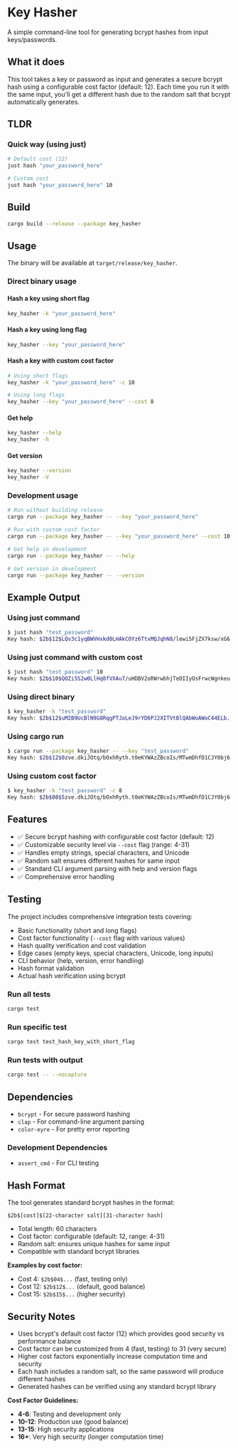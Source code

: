 # Key Hasher

A simple command-line tool for generating bcrypt hashes from input keys/passwords.

## What it does

This tool takes a key or password as input and generates a secure bcrypt hash
using a configurable cost factor (default: 12). Each time you run it with the
same input, you'll get a different hash due to the random salt that bcrypt
automatically generates.

## TLDR

### Quick way (using just)

```bash
# Default cost (12)
just hash "your_password_here"

# Custom cost
just hash "your_password_here" 10
```

## Build

```bash
cargo build --release --package key_hasher
```

## Usage

The binary will be available at `target/release/key_hasher`.

### Direct binary usage

#### Hash a key using short flag

```bash
key_hasher -k "your_password_here"
```

#### Hash a key using long flag

```bash
key_hasher --key "your_password_here"
```

#### Hash a key with custom cost factor

```bash
# Using short flags
key_hasher -k "your_password_here" -c 10

# Using long flags
key_hasher --key "your_password_here" --cost 8
```

#### Get help

```bash
key_hasher --help
key_hasher -h
```

#### Get version

```bash
key_hasher --version
key_hasher -V
```

### Development usage

```bash
# Run without building release
cargo run --package key_hasher -- --key "your_password_here"

# Run with custom cost factor
cargo run --package key_hasher -- --key "your_password_here" --cost 10

# Get help in development
cargo run --package key_hasher -- --help

# Get version in development  
cargo run --package key_hasher -- --version
```

## Example Output

### Using just command

```bash
$ just hash "test_password"
Key hash: $2b$12$LQv3c1yqBWVHxkd0LHAkCOYz6TtxMQJqhN8/lewi5FjZX7ksw/xG6
```

### Using just command with custom cost

```bash
$ just hash "test_password" 10
Key hash: $2b$10$QOZi5S2w0LlHq0fVXAu7/uHDBV2oRWrwbhjTeDIIyOsFrwcWgnkeu
```

### Using direct binary

```bash
$ key_hasher -k "test_password"
Key hash: $2b$12$uM2B9UcBlN9G8RqgPTJoLeJ9rYD6PJ2XITVtBlQAbWoAWoC44ELb.
```

### Using cargo run

```bash
$ cargo run --package key_hasher -- --key "test_password"
Key hash: $2b$12$0zve.dkiJOtq/bOxhRyth.t0eKYWAzZBcoIs/MTwmDhfD1CJY0bj6
```

### Using custom cost factor

```bash
$ key_hasher -k "test_password" -c 8
Key hash: $2b$08$5zve.dkiJOtq/bOxhRyth.t0eKYWAzZBcoIs/MTwmDhfD1CJY0bj6
```

## Features

- ✅ Secure bcrypt hashing with configurable cost factor (default: 12)
- ✅ Customizable security level via `--cost` flag (range: 4-31)
- ✅ Handles empty strings, special characters, and Unicode
- ✅ Random salt ensures different hashes for same input
- ✅ Standard CLI argument parsing with help and version flags
- ✅ Comprehensive error handling

## Testing

The project includes comprehensive integration tests covering:

- Basic functionality (short and long flags)
- Cost factor functionality (`--cost` flag with various values)
- Hash quality verification and cost validation
- Edge cases (empty keys, special characters, Unicode, long inputs)
- CLI behavior (help, version, error handling)
- Hash format validation
- Actual hash verification using bcrypt

### Run all tests

```bash
cargo test
```

### Run specific test

```bash
cargo test test_hash_key_with_short_flag
```

### Run tests with output

```bash
cargo test -- --nocapture
```

## Dependencies

- `bcrypt` - For secure password hashing
- `clap` - For command-line argument parsing
- `color-eyre` - For pretty error reporting

### Development Dependencies

- `assert_cmd` - For CLI testing

## Hash Format

The tool generates standard bcrypt hashes in the format:

```text
$2b$[cost]$[22-character salt][31-character hash]
```

- Total length: 60 characters
- Cost factor: configurable (default: 12, range: 4-31)
- Random salt: ensures unique hashes for same input
- Compatible with standard bcrypt libraries

**Examples by cost factor:**

- Cost 4: `$2b$04$...` (fast, testing only)
- Cost 12: `$2b$12$...` (default, good balance)
- Cost 15: `$2b$15$...` (higher security)

## Security Notes

- Uses bcrypt's default cost factor (12) which provides good security vs
  performance balance
- Cost factor can be customized from 4 (fast, testing) to 31 (very secure)
- Higher cost factors exponentially increase computation time and security
- Each hash includes a random salt, so the same password will produce
  different hashes
- Generated hashes can be verified using any standard bcrypt library

**Cost Factor Guidelines:**

- **4-6**: Testing and development only
- **10-12**: Production use (good balance)
- **13-15**: High security applications
- **16+**: Very high security (longer computation time)
